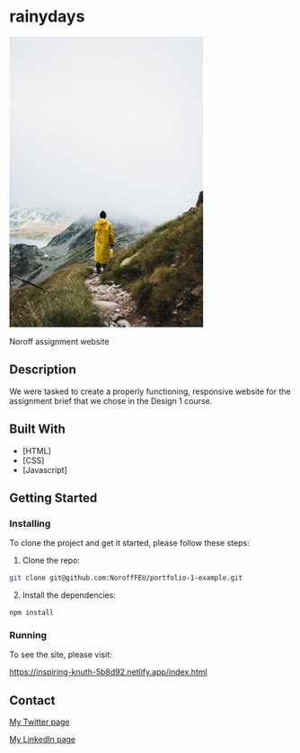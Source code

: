 # rainydays

![image](/images/pexels-vlad-bagacian-2819546_resized.jpg)

Noroff assignment website

## Description

We were tasked to create a properly functioning, responsive website for the assignment brief that we chose in the Design 1 course.

## Built With

- [HTML]
- [CSS]
- [Javascript]

## Getting Started

### Installing

To clone the project and get it started, please follow these steps:

1. Clone the repo:

```bash
git clone git@github.com:NoroffFEU/portfolio-1-example.git
```

2. Install the dependencies:

```
npm install
```

### Running

To see the site, please visit:

https://inspiring-knuth-5b8d92.netlify.app/index.html 

## Contact

[My Twitter page](https://twitter.com/ThomasNJensen1)

[My LinkedIn page](https://www.linkedin.com/in/tnjensen09/)

